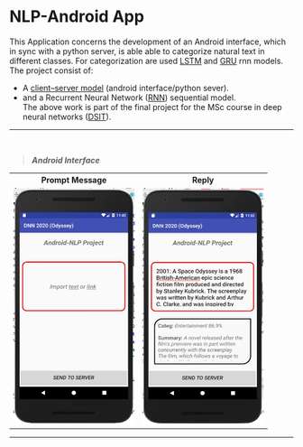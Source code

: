 # NLP-Android App

This Application concerns the development of an Android interface, which in sync with a python server, is able able to categorize natural text in different classes. 
For categorization are used [LSTM](https://en.wikipedia.org/wiki/Long_short-term_memory)  and [GRU](https://en.wikipedia.org/wiki/Gated_recurrent_unit) rnn models. <br>
The project consist of:
* A [client–server model](https://en.wikipedia.org/wiki/Client%E2%80%93server_model) (android interface/python sever).
* and a Recurrent Neural Network ([RNN](https://en.wikipedia.org/wiki/Recurrent_neural_network)) sequential model. <br>
The above work is part of the final project for the MSc course in deep neural networks ([DSIT](http://dsit.di.uoa.gr/)).

***
<br> 

> ***Android Interface***
 


 
 <table  >
   <tr >
    <th>Prompt Message</th>
    <th>Reply</th>
  </tr>
  <tr >
    <td><img src="photos/UserInterface.jpg" width="215" height="420" /></td>
    <td><img src="photos/ui_SpOdyssey.jpg"width="215" height="420"/></td>
  </tr>

</table> 


***
